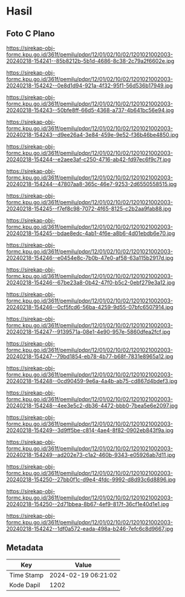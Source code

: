 # Hasil

## Foto C Plano

https://sirekap-obj-formc.kpu.go.id/361f/pemilu/pdpr/12/01/02/10/02/1201021002003-20240218-154241--85b8212b-5b1d-4686-8c38-2c79a2f6602e.jpg

https://sirekap-obj-formc.kpu.go.id/361f/pemilu/pdpr/12/01/02/10/02/1201021002003-20240218-154242--0e8d1d94-921a-4f32-95f1-56d536b17949.jpg

https://sirekap-obj-formc.kpu.go.id/361f/pemilu/pdpr/12/01/02/10/02/1201021002003-20240218-154243--50bfe8ff-66d5-4368-a737-4b641bc56e94.jpg

https://sirekap-obj-formc.kpu.go.id/361f/pemilu/pdpr/12/01/02/10/02/1201021002003-20240218-154243--d9ee26a4-3e84-459e-9e52-f36b46be4850.jpg

https://sirekap-obj-formc.kpu.go.id/361f/pemilu/pdpr/12/01/02/10/02/1201021002003-20240218-154244--e2aee3af-c250-4716-ab42-fd97ec6f9c7f.jpg

https://sirekap-obj-formc.kpu.go.id/361f/pemilu/pdpr/12/01/02/10/02/1201021002003-20240218-154244--47807aa8-365c-46e7-9253-2d6550558515.jpg

https://sirekap-obj-formc.kpu.go.id/361f/pemilu/pdpr/12/01/02/10/02/1201021002003-20240218-154245--f7ef8c98-7072-4f65-8125-c2b2aa9fab88.jpg

https://sirekap-obj-formc.kpu.go.id/361f/pemilu/pdpr/12/01/02/10/02/1201021002003-20240218-154245--bdae8edc-4ab1-4f6e-a8b6-4d01ebdb6e70.jpg

https://sirekap-obj-formc.kpu.go.id/361f/pemilu/pdpr/12/01/02/10/02/1201021002003-20240218-154246--e0454e8c-7b0b-47e0-af58-63a115b2917d.jpg

https://sirekap-obj-formc.kpu.go.id/361f/pemilu/pdpr/12/01/02/10/02/1201021002003-20240218-154246--67be23a8-0b42-47f0-b5c2-0ebf279e3a12.jpg

https://sirekap-obj-formc.kpu.go.id/361f/pemilu/pdpr/12/01/02/10/02/1201021002003-20240218-154246--0cf5fcd6-56ba-4259-9d55-07bfc6507914.jpg

https://sirekap-obj-formc.kpu.go.id/361f/pemilu/pdpr/12/01/02/10/02/1201021002003-20240218-154247--9139571a-08e1-4e90-957e-5860dfea2fcf.jpg

https://sirekap-obj-formc.kpu.go.id/361f/pemilu/pdpr/12/01/02/10/02/1201021002003-20240218-154247--79bd1854-eb78-4b77-b68f-7831e8965a12.jpg

https://sirekap-obj-formc.kpu.go.id/361f/pemilu/pdpr/12/01/02/10/02/1201021002003-20240218-154248--0cd90459-9e6a-4a4b-ab75-cd867d4bdef3.jpg

https://sirekap-obj-formc.kpu.go.id/361f/pemilu/pdpr/12/01/02/10/02/1201021002003-20240218-154248--4ee3e5c2-db36-4472-bbb0-7bea5e6e2097.jpg

https://sirekap-obj-formc.kpu.go.id/361f/pemilu/pdpr/12/01/02/10/02/1201021002003-20240218-154249--3d9ff5be-c814-4ae4-8f82-0902eb843f9a.jpg

https://sirekap-obj-formc.kpu.go.id/361f/pemilu/pdpr/12/01/02/10/02/1201021002003-20240218-154249--ad202e73-c1a2-460b-9343-e05926ab7d11.jpg

https://sirekap-obj-formc.kpu.go.id/361f/pemilu/pdpr/12/01/02/10/02/1201021002003-20240218-154250--27bb0f1c-d9e4-4fdc-9992-d8d93c6d8896.jpg

https://sirekap-obj-formc.kpu.go.id/361f/pemilu/pdpr/12/01/02/10/02/1201021002003-20240218-154250--2d71bbea-8b67-4ef9-817f-36cf1e40d1e1.jpg

https://sirekap-obj-formc.kpu.go.id/361f/pemilu/pdpr/12/01/02/10/02/1201021002003-20240218-154242--1df0a572-eada-498a-b246-7efc6c8d9667.jpg


## Metadata

| Key        | Value               |
| ---------- | ------------------- |
| Time Stamp | 2024-02-19 06:21:02 |
| Kode Dapil | 1202                |



